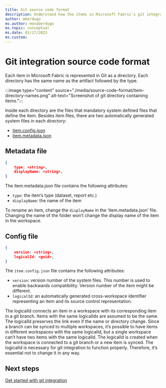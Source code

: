 ```yaml
---
title: Git source code format
description: Understand how the items in Microsoft Fabric's git integration tool are structured
author: mberdugo
ms.author: monaberdugo
ms.topic: conceptual 
ms.date: 01/17/2023
ms.custom: 
---
```


# Git integration source code format

Each item in Microsoft Fabric is represented in Git as a directory. Each directory has the same name as the artifact followed by the type.

:::image type="content" source="./media/source-code-format/item-directory-names.png" alt-text="Screenshot of git directory containing items.":::

Inside each directory are the files that mandatory system defined files that define the item. Besides item files, there are two automatically generated system files in each directory:

- [item.config.json](#config-file)
- [item.metadata.json](#metadata-file)

## Metadata file

```json
{ 
    type: <string>, 
    displayName: <string>, 
} 
```

The item.metadata.json file contains the following attributes:

- `type`: the item’s type (dataset, report etc.)
- `displayName`: the name of the item

To rename an item, change the `displayName` in the ‘item.metadata.json’ file. Changing the name of the folder won’t change the display name of the item in the workspace.

## Config file

```json
{ 
    version: <string>, 
    logicalId: <guid>, 
} 
```

The `item.config.json` file contains the following attributes:

- `version`: version number of the system files. This number is used to enable backwards compatibility. Version number of the item might be different.
- `logicalId`: an automatically generated cross-workspace identifier representing an item and its source control representation.

The logicalId connects an item in a workspace with its corresponding item in a git branch. Items with the same logicalIds are assumed to be the same. The logicalId preserves the link even if the name or directory change. Since a branch can be synced to multiple workspaces, it’s possible to have items in different workspaces with the same logicalId, but a single workspace can’t have two items with the same logicalId. The logicalId is created when the workspace is connected to a git branch or a new item is synced. The logicalId is necessary for git integration to function properly. Therefore, it’s essential not to change it in any way.

## Next steps

[Get started with git integration](./git-get-started.md)
